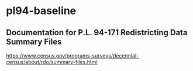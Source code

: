 # pl94-baseline

## Documentation for P.L. 94-171 Redistricting Data Summary Files
https://www.census.gov/programs-surveys/decennial-census/about/rdo/summary-files.html
